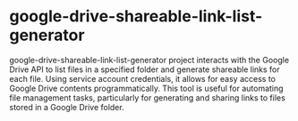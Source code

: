 # google-drive-shareable-link-list-generator
 google-drive-shareable-link-list-generator project interacts with the Google Drive API to list files in a specified folder and generate shareable links for each file. Using service account credentials, it allows for easy access to Google Drive contents programmatically. This tool is useful for automating file management tasks, particularly for generating and sharing links to files stored in a Google Drive folder.

